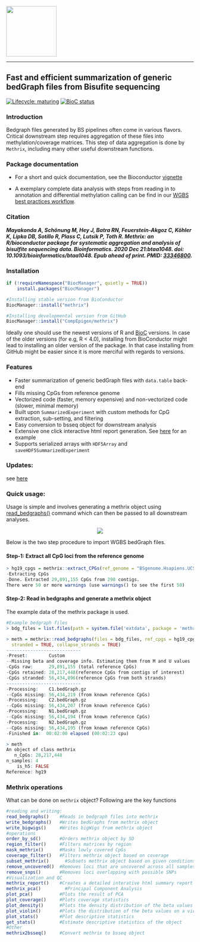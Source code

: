 <img src="vignettes/logo_large_hexagon.gif" height="135" width="135" style="align:center" />

------------------------------------------------------------------------------------
Fast and efficient summarization of generic bedGraph files from Bisufite sequencing
------------------------------------------------------------------------------------

<!-- badges: start -->

[![Lifecycle: maturing](https://img.shields.io/badge/lifecycle-maturing-blue.svg)](https://www.tidyverse.org/lifecycle/#maturing)
[![BioC status](http://www.bioconductor.org/shields/build/devel/bioc/methrix.svg)](https://bioconductor.org/checkResults/release/bioc-LATEST/methrix)

<!-- badges: end -->

### Introduction

Bedgraph files generated by BS pipelines often come in various flavors. Critical downstream step requires aggregation of these files into methylation/coverage matrices. This step of data aggregation is done by `Methrix`, including many other useful downstream functions.

### Package documentation

* For a short and quick documentation, see the Bioconductor [vignette](https://www.bioconductor.org/packages/release/bioc/vignettes/methrix/inst/doc/methrix.html)

* A exemplary complete data analysis with steps from reading in to annotation and differential methylation calling can be find in our [WGBS best practices workflow](https://compepigen.github.io/methrix_docs/articles/methrix.html).

### Citation

**_Mayakonda A, Schönung M, Hey J, Batra RN, Feuerstein-Akgoz C, Köhler K, Lipka DB, Sotillo R, Plass C, Lutsik P, Toth R. Methrix: an R/bioconductor package for systematic aggregation and analysis of bisulfite sequencing data. Bioinformatics. 2020 Dec 21:btaa1048. doi: 10.1093/bioinformatics/btaa1048. Epub ahead of print. PMID: [33346800](https://pubmed.ncbi.nlm.nih.gov/33346800/)._**

### Installation

```r
if (!requireNamespace("BiocManager", quietly = TRUE))
    install.packages("BiocManager")

#Installing stable version from BioConductor
BiocManager::install("methrix")

#Installing developmental version from GitHub
BiocManager::install("CompEpigen/methrix")
```

Ideally one should use the newest versions of R and [BioC](https://www.bioconductor.org/install/) versions. In case of the older versions (for e.g, R < 4.0), installing from BioConductor might lead to installing an older version of the package. In that case installing from GitHub might be easier since it is more merciful with regards to versions.

### Features

* Faster summarization of generic bedGraph files with `data.table` back-end
* Fills missing CpGs from reference genome
* Vectorized code (faster, memory expensive) and non-vectorized code (slower, minimal memory)
* Built upon `SummarizedExperiment` with custom methods for CpG extraction, sub-setting, and filtering
* Easy conversion to bsseq object for downstream analysis
* Extensive one click interactive html report generation. See [here](https://compepigen.github.io/methrix_docs/articles/raw_report.html) for an example
* Supports serialized arrays with `HDF5Array` and `saveHDF5SummarizedExperiment`

### Updates:
see [here](https://github.com/CompEpigen/methrix/blob/master/NEWS)


### Quick usage:

Usage is simple and involves generating a methrix object using [read_bedgraphs()](https://compepigen.github.io/methrix_docs/reference/read_bedgraphs.html) command which can then be passed to all downstream analyses.

<p align="center">
<img src="https://github.com/CompEpigen/methrix/blob/master/vignettes/overview.png">
</p>

Below is the two step procedure to import WGBS bedGraph files.

#### Step-1: Extract all CpG loci from the reference genome

```r
> hg19_cpgs = methrix::extract_CPGs(ref_genome = "BSgenome.Hsapiens.UCSC.hg19")
-Extracting CpGs
-Done. Extracted 29,891,155 CpGs from 298 contigs.
There were 50 or more warnings (use warnings() to see the first 50)
```
#### Step-2: Read in bedgraphs and generate a methrix object

The example data of the methrix package is used. 

```r
#Example bedgraph files
> bdg_files = list.files(path = system.file('extdata', package = 'methrix'), pattern = "*bdg\\.gz$", full.names = TRUE)

> meth = methrix::read_bedgraphs(files = bdg_files, ref_cpgs = hg19_cpgs, chr_idx = 1, start_idx = 2, M_idx = 3, U_idx = 4,
  stranded = TRUE, collapse_strands = TRUE)
----------------------------
-Preset:        Custom
--Missing beta and coverage info. Estimating them from M and U values
-CpGs raw:      29,891,155 (total reference CpGs)
-CpGs retained: 28,217,448(reference CpGs from contigs of interest)
-CpGs stranded: 56,434,896(reference CpGs from both strands)
----------------------------
-Processing:    C1.bedGraph.gz
--CpGs missing: 56,434,219 (from known reference CpGs)
-Processing:    C2.bedGraph.gz
--CpGs missing: 56,434,207 (from known reference CpGs)
-Processing:    N1.bedGraph.gz
--CpGs missing: 56,434,194 (from known reference CpGs)
-Processing:    N2.bedGraph.gz
--CpGs missing: 56,434,195 (from known reference CpGs)
-Finished in:  00:02:00 elapsed (00:02:23 cpu)

> meth
An object of class methrix
   n_CpGs: 28,217,448
n_samples: 4
    is_h5: FALSE
Reference: hg19
```

### Methrix operations

What can be done on `methrix` object? Following are the key functions

```r
#reading and writing:
read_bedgraphs()    #Reads in bedgraph files into methrix
write_bedgraphs()   #Writes bedGraphs from methrix object
write_bigwigs()     #Writes bigWigs from methrix object
#operations
order_by_sd()       #Orders methrix object by SD
region_filter()	    #Filters matrices by region
mask_methrix()      #Masks lowly covered CpGs
coverage_filter()   #Filters methrix object based on coverage
subset_methrix()	  #Subsets methrix object based on given conditions.
remove_uncovered()	#Removes loci that are uncovered across all samples
remove_snps()       #Removes loci overlapping with possible SNPs
#Visualization and QC
methrix_report()    #Creates a detailed interative html summary report from methrix object
methrix_pca()	      #Principal Component Analysis
plot_pca()          #Plots the result of PCA
plot_coverage()     #Plots coverage statistics
plot_density()      #Plots the density distribution of the beta values 
plot_violin()       #Plots the distribution of the beta values on a violin plot
plot_stats()        #Plot descriptive statistics
get_stats()	        #Estimate descriptive statistics of the object
#Other
methrix2bsseq()     #Convert methrix to bsseq object

```
